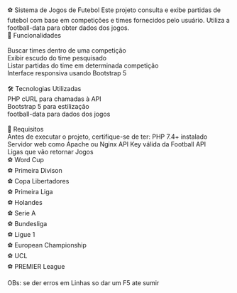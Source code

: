 ⚽ Sistema de Jogos de Futebol
Este projeto consulta e exibe partidas de futebol com base em competições e times fornecidos pelo usuário. Utiliza a football-data para obter dados dos jogos.
<br>
🚀 Funcionalidades<br>
<br>
Buscar times dentro de uma competição<br>
Exibir escudo do time pesquisado<br>
Listar partidas do time em determinada competição<br>
Interface responsiva usando Bootstrap 5<br>
<br>
🛠 Tecnologias Utilizadas
<br>
PHP
cURL para chamadas à API<br>
Bootstrap 5 para estilização<br>
football-data para dados dos jogos<br>
<br>
📌 Requisitos
<br>
Antes de executar o projeto, certifique-se de ter:
PHP 7.4+ instalado
Servidor web como Apache ou Nginx
API Key válida da Football API
<br>
Ligas que vão retornar Jogos 
<br>
⚽ Word Cup
<br>
⚽ Primeira Divison
<br>
⚽ Copa Libertadores
<br>
⚽ Primeira Liga
<br>
⚽ Holandes
<br>
⚽ Serie A
<br>
⚽ Bundesliga
<br>
⚽ Ligue 1
<br>
⚽ European Championship
<br>
⚽ UCL
<br>
⚽ PREMIER League
<br>

OBs: se der erros em Linhas so dar um F5 ate sumir
